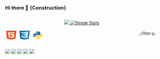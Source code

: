 ### Hi there 👋 {Construction}

<!--
**DUagreste/DUagreste** is a ✨ _special_ ✨ repository because its `README.md` (this file) appears on your GitHub profile.

Here are some ideas to get you started:

- 🔭 I’m currently working on ...
- 🌱 I’m currently learning ...
- 👯 I’m looking to collaborate on ...
- 🤔 I’m looking for help with ...
- 💬 Ask me about ...
- 📫 How to reach me: ...
- 😄 Pronouns: ...
- ⚡ Fun fact: ...
-->

  ##

<div align="center">
  <a href="https://github.com/DUagreste">
  <img height="150em" src="https://github-readme-stats.vercel.app/api?username=DUagreste&show_icons=true&theme=radical&include_all_commits=true&count_private=true"/>
  <a href="https://github-readme-streak-stats.herokuapp.com">
      <img height="150em" alt="Streak Stats" src="https://github-readme-streak-stats.herokuapp.com/?user=DUagreste&theme=radical&hide_border=true"/>
    </a>
</div>
<div style="display: inline_block"><br>
  <img align="center" alt="Vitor-HTML" height="30" width="40" src="https://raw.githubusercontent.com/devicons/devicon/master/icons/html5/html5-original.svg">
  <img align="center" alt="Vitor-CSS" height="30" width="40" src="https://raw.githubusercontent.com/devicons/devicon/master/icons/css3/css3-original.svg">
  <img align="center" alt="Vitor-Python" height="30" width="40" src="https://raw.githubusercontent.com/devicons/devicon/master/icons/python/python-original.svg">
  <img align="right" alt="Vitor-pic" height="150" style="border-radius:50px;" src="https://c.tenor.com/TRD7TIUaxZkAAAAi/one-piece.gif?width=676&height=676">
</div>
  
  ##

<div>
<a href="mailto:vitorpinheir.sp97@gmail.com"><img src="https://img.shields.io/badge/-Gmail-%23333?style=for-the-badge&logo=gmail&logoColor=white" target="_blank"></a>
<a href="https://www.linkedin.com/in/vitor-pinheiro-b54aa3212/" target="_blank"><img src="https://img.shields.io/badge/-LinkedIn-%230077B5?style=for-the-badge&logo=linkedin&logoColor=white" target="_blank"></a>   
<a href="https://api.whatsapp.com/send?phone=5584999524002&text=Bem-vindo%2C%20logo%20mais%20eu%20irei%20responder!" target="_blank"><img src="https://img.shields.io/badge/WhatsApp-25D366?style=for-the-badge&logo=whatsapp&logoColor=white" target="_blank"></a>
<a href="https://twitter.com/du_agreste" target="_blank"><img src="https://img.shields.io/badge/Twitter-1DA1F2?style=for-the-badge&logo=twitter&logoColor=white" target="_blank"></a>  
<a href="https://www.instagram.com/pinheiro.vitu/" target="_blank"><img src="https://img.shields.io/badge/Instagram-E4405F?style=for-the-badge&logo=instagram&logoColor=white" target="_blank"></a>
</div>
